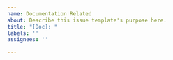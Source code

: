 ```yaml
---
name: Documentation Related
about: Describe this issue template's purpose here.
title: "[Doc]: "
labels: ''
assignees: ''

---
```

